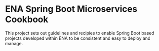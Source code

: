 # ENA Spring Boot Microservices Cookbook

This project sets out guidelines and recipies to enable Spring Boot based projects developed within ENA to be consistent and easy to deploy and manage.


